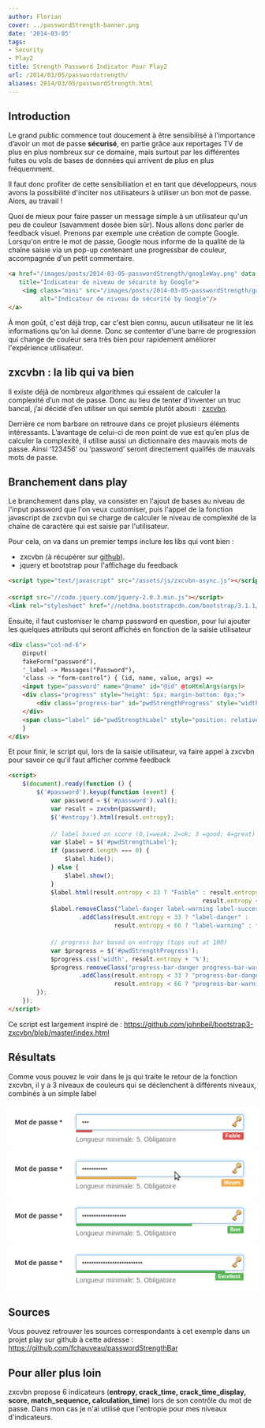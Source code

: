 ```yaml
---
author: Florian
cover: ../passwordStrength-banner.png
date: '2014-03-05'
tags:
- Security
- Play2
title: Strength Password Indicator Pour Play2
url: /2014/03/05/passwordstrength/
aliases: 2014/03/05/passwordStrength.html
---
```



## Introduction

Le grand public commence tout doucement à être sensibilisé à l’importance d’avoir un mot de passe <b>sécurisé</b>, en partie grâce aux reportages TV de plus en plus nombreux sur ce domaine, mais surtout par les différentes fuites
ou vols de bases de données qui arrivent de plus en plus fréquemment.

Il faut donc profiter de cette sensibiliation et en tant que développeurs, nous avons la possibilité d'inciter nos
utilisateurs à utiliser un bon mot de passe. Alors, au travail !

Quoi de mieux pour faire passer un message simple à un utilisateur qu'un peu de couleur (savamment dosée bien sûr).
Nous allons donc parler de feedback visuel. Prenons par exemple une création de compte Google.
Lorsqu'on entre le mot de passe, Google nous informe de la qualité de la chaîne saisie via un pop-up contenant une progressbar de couleur, accompagnée d'un petit commentaire.

~~~html
<a href="/images/posts/2014-03-05-passwordStrength/googleWay.png" data-lightbox="image-1"
   title="Indicateur de niveau de sécurité by Google">
    <img class="mini" src="/images/posts/2014-03-05-passwordStrength/googleWay.png"
         alt="Indicateur de niveau de sécurité by Google"/>
</a>
~~~

À mon goût, c'est déjà trop, car c'est bien connu, aucun utilisateur ne lit les informations qu'on lui donne.
Donc se contenter d'une barre de progression qui change de couleur sera très bien pour rapidement améliorer l'expérience utilisateur.

## zxcvbn : la lib qui va bien

Il existe déjà de nombreux algorithmes qui essaient de calculer la complexité d’un mot de passe.
Donc au lieu de tenter d'inventer un truc bancal, j’ai décidé d’en utiliser un qui semble plutôt abouti : <a href="https://github.com/lowe/zxcvbn">zxcvbn</a>.

Derrière ce nom barbare on retrouve dans ce projet plusieurs éléments intéressants.
L’avantage de celui-ci de mon point de vue est qu’en plus de calculer la complexité, il utilise aussi un
dictionnaire des mauvais mots de passe. Ainsi ‘123456’ ou ‘password’ seront directement qualifés de mauvais mots de passe.

## Branchement dans play

Le branchement dans play, va consister en l'ajout de bases au niveau de l'input password que l'on veux customiser,
puis l'appel de la fonction javascript de zxcvbn qui se charge de calculer le niveau de complexité de la chaîne de caractère qui est saisie par l'utilisateur.

Pour cela, on va dans un premier temps inclure les libs qui vont bien :

* zxcvbn (à récupérer sur <a href="https://github.com/lowe/zxcvbn">github</a>).
* jquery et bootstrap pour l'affichage du feedback

~~~html
<script type="text/javascript" src="/assets/js/zxcvbn-async.js"></script>

<script src="//code.jquery.com/jquery-2.0.3.min.js"></script>
<link rel="stylesheet" href="//netdna.bootstrapcdn.com/bootstrap/3.1.1/css/bootstrap.min.css">
~~~

Ensuite, il faut customiser le champ password en question, pour lui ajouter les quelques attributs qui seront affichés en fonction de la saisie utilisateur

~~~html
<div class="col-md-6">
    @input(
    fakeForm("password"),
    '_label -> Messages("Password"),
    'class -> "form-control") { (id, name, value, args) =>
    <input type="password" name="@name" id="@id" @toHtmlArgs(args)>
    <div class="progress" style="height: 5px; margin-bottom: 0px;">
        <div class="progress-bar" id="pwdStrengthProgress" style="width: 0%;"></div>
    </div>
    <span class="label" id="pwdStrengthLabel" style="position: relative;float: right;"></span>
    }
</div>
~~~

Et pour finir, le script qui, lors de la saisie utilisateur, va faire appel à zxcvbn pour savoir ce qu'il faut afficher comme feedback

~~~html
<script>
    $(document).ready(function () {
        $('#password').keyup(function (event) {
            var password = $('#password').val();
            var result = zxcvbn(password);
            $('#entropy').html(result.entropy);

            // label based on score (0,1=weak; 2=ok; 3 =good; 4=great)
            var $label = $('#pwdStrengthLabel');
            if (password.length === 0) {
                $label.hide();
            } else {
                $label.show();
            }
            $label.html(result.entropy < 33 ? "Faible" : result.entropy < 66 ? "Moyen" :
                                                       result.entropy < 80 ? "Bon" : "Excellent");
            $label.removeClass("label-danger label-warning label-success")
                    .addClass(result.entropy < 33 ? "label-danger" :
                              result.entropy < 66 ? "label-warning" : "label-success");

            // progress bar based on entropy (tops out at 100)
            var $progress = $('#pwdStrengthProgress');
            $progress.css('width', result.entropy + '%');
            $progress.removeClass("progress-bar-danger progress-bar-warning progress-bar-success")
                    .addClass(result.entropy < 33 ? "progress-bar-danger" :
                              result.entropy < 66 ? "progress-bar-warning" : "progress-bar-success");
        });
    });
</script>
~~~

Ce script est largement inspiré de : <a href="https://github.com/johnbeil/bootstrap3-zxcvbn/blob/master/index.html">https://github.com/johnbeil/bootstrap3-zxcvbn/blob/master/index.html</a>

## Résultats

Comme vous pouvez le voir dans le js qui traite le retour de la fonction zxcvbn, il y a 3 niveaux de couleurs qui se déclenchent à différents niveaux, combinés à un simple label

<a href="/images/posts/2014-03-05-passwordStrength/weak.png" data-lightbox="image-1"
   title="Feedback pour un mauvais mot de passe">
    <img class="mini" src="/images/posts/2014-03-05-passwordStrength/weak.png" alt="Feedback pour un mauvais mot de passe"/>
</a>
<a href="/images/posts/2014-03-05-passwordStrength/fair.png" data-lightbox="image-1"
   title="Feedback pour un mot de passe moyen">
    <img class="mini" src="/images/posts/2014-03-05-passwordStrength/fair.png" alt="Feedback pour un mot de passe moyen"/>
</a>
<a href="/images/posts/2014-03-05-passwordStrength/good.png" data-lightbox="image-1"
   title="Feedback pour un bon mot de passe">
    <img class="mini" src="/images/posts/2014-03-05-passwordStrength/good.png" alt="Feedback pour un bon mot de passe"/>
</a>
<a href="/images/posts/2014-03-05-passwordStrength/great.png" data-lightbox="image-1"
   title="Feedback pour un mot de passe parfait">
    <img class="mini" src="/images/posts/2014-03-05-passwordStrength/great.png" alt="Feedback pour un mot de passe parfait"/>
</a>

## Sources

Vous pouvez retrouver les sources correspondants à cet exemple dans un projet play sur github à cette adresse : <a href="https://github.com/fchauveau/passwordStrengthBar">https://github.com/fchauveau/passwordStrengthBar</a>

## Pour aller plus loin

zxcvbn propose 6 indicateurs (<b>entropy, crack_time, crack_time_display, score, match_sequence, calculation_time</b>)
lors de son contrôle du mot de passe. Dans mon cas je n'ai utilisé que l'entropie
pour mes niveaux d'indicateurs.
